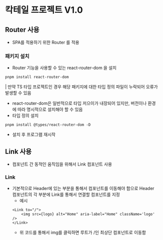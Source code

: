 # 칵테일 프로젝트 V1.0
## Router 사용
- SPA를 적용하기 위한 Router 를 적용
### 패키지 설치
- Router 기능을 사용할 수 있는 react-router-dom 을 설치
```
pnpm install react-router-dom
```
| 만약 TS 타입 프로젝트인 경우 해당 패키지에 대한 타입 정의 파일이 누락되어 오류가 발생할 수 있음
- react-router-dom은 일반적으로 타입 저으이가 내장되어 있지만, 버전이나 환경에 따라 명시적으로 설치해야 할 수 있음
- 타입 정의 설치
```
pnpm install @types/react-router-dom -D
```
- 설치 후 프로그램 재시작

## Link 사용
- 컴포넌트 간 동적인 움직임을 위해서 Link 컴포넌트 사용
### Link
- 기본적으로 Header에 있는 부분을 통해서 컴포넌트를 이동해야 함으로 Header 컴포넌트의 각 부분에 Link를 통해서 연결할 컴포넌트를 지정
    - 예시
    ```
    <Link to="/">
        <img src={logo} alt="Home" aria-label="Home" className='logo' />
    </Link>
    ```
    - 위 코드를 통해서 img를 클릭하면 루트가 /인 최상단 컴포넌트로 이동함